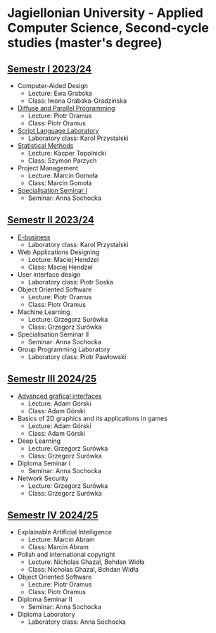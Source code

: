 # Jagiellonian University - Applied Computer Science, Second-cycle studies (master's degree)

## [Semestr I 2023/24](https://github.com/PiotrStoklosa/uj-second-cycle-studies/tree/main/semester%20I)

- Computer-Aided Design
  - Lecture: Ewa Grabska
  - Class: Iwona Grabska-Gradzińska
- [Diffuse and Parallel Programming](https://github.com/PiotrStoklosa/uj-second-cycle-studies/tree/main/semester%20I/diffuse-and-parallel-programming)
  - Lecture: Piotr Oramus
  - Class: Piotr Oramus
- [Script Language Laboratory](https://github.com/PiotrStoklosa/uj-second-cycle-studies/tree/main/semester%20I/script-language-laboratory)
  - Laboratory class: Karol Przystalski
- [Statistical Methods](https://github.com/PiotrStoklosa/uj-second-cycle-studies/tree/main/semester%20I/statistical-methods)
  - Lecture: Kacper Topolnicki
  - Class: Szymon Parzych
- Project Management
  - Lecture: Marcin Gomoła
  - Class: Marcin Gomoła
- [Specialisation Seminar I](https://github.com/PiotrStoklosa/uj-second-cycle-studies/tree/main/semester%20I/specialisation-seminar-I)
  - Seminar: Anna Sochocka

## [Semestr II 2023/24](https://github.com/PiotrStoklosa/uj-second-cycle-studies/tree/main/semester%20II)

- [E-business](https://github.com/PiotrStoklosa/uj-second-cycle-studies/tree/main/semester%20II/e-business)
  - Laboratory class: Karol Przystalski
- Web Applications Designing
  - Lecture: Maciej Hendzel
  - Class: Maciej Hendzel
- User interface design
  - Laboratory class: Piotr Soska
- Object Oriented Software
  - Lecture: Piotr Oramus
  - Class: Piotr Oramus
- Machine Learning
  - Lecture: Grzegorz Surówka
  - Class: Grzegorz Surówka
- Specialisation Seminar II
  - Seminar: Anna Sochocka
- Group Programming Laboratory
  - Laboratory class: Piotr Pawłowski

## [Semestr III 2024/25](https://github.com/PiotrStoklosa/uj-second-cycle-studies/tree/main/semester%20III)

- [Advanced grafical interfaces](https://github.com/PiotrStoklosa/uj-second-cycle-studies/tree/main/semester%20III\advanced-grafical-interfaces)
  - Lecture: Adam Górski
  - Class: Adam Górski
- Basics of 2D graphics and its applications in games
  - Lecture: Adam Górski
  - Class: Adam Górski
- Deep Learning
  - Lecture: Grzegorz Surówka
  - Class: Grzegorz Surówka
- Diploma Seminar I
  - Seminar: Anna Sochocka
- Network Security
  - Lecture: Grzegorz Surówka
  - Class: Grzegorz Surówka

## [Semestr IV 2024/25](https://github.com/PiotrStoklosa/uj-second-cycle-studies/tree/main/semester%20IV)

- Explainable Artificial Intelligence
  - Lecture: Marcin Abram
  - Class: Marcin Abram
- Polish and international copyright
  - Lecture: Nicholas Ghazal, Bohdan Widła
  - Class: Nicholas Ghazal, Bohdan Widła
- Object Oriented Software
  - Lecture: Piotr Oramus
  - Class: Piotr Oramus
- Diploma Seminar II
  - Seminar: Anna Sochocka
- Diploma Laboratory
  - Laboratory class: Anna Sochocka
